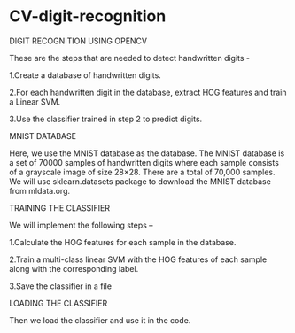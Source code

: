 # CV-digit-recognition

DIGIT RECOGNITION USING OPENCV

These are the steps that are needed to detect handwritten digits -

1.Create a database of handwritten digits.

2.For each handwritten digit in the database, extract HOG features and train a Linear SVM.

3.Use the classifier trained in step 2 to predict digits.


MNIST DATABASE

Here, we use the MNIST database as the database.
The MNIST database is a set of 70000 samples of handwritten digits where each sample consists of a grayscale image of size 28×28. 
There are a total of 70,000 samples. We will use sklearn.datasets package to download the MNIST database from mldata.org. 

TRAINING THE CLASSIFIER

We will implement the following steps –

1.Calculate the HOG features for each sample in the database.

2.Train a multi-class linear SVM with the HOG features of each sample along with the corresponding label.

3.Save the classifier in a file

LOADING THE CLASSIFIER

Then we load the classifier and use it in the code.
